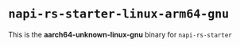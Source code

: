 # `napi-rs-starter-linux-arm64-gnu`

This is the **aarch64-unknown-linux-gnu** binary for `napi-rs-starter`
